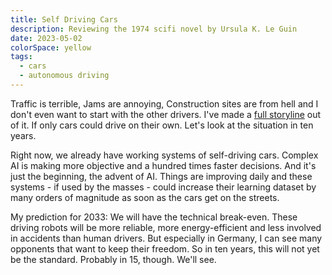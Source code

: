```yaml
---
title: Self Driving Cars
description: Reviewing the 1974 scifi novel by Ursula K. Le Guin
date: 2023-05-02
colorSpace: yellow
tags:
  - cars
  - autonomous driving
---
```


Traffic is terrible, Jams are annoying, Construction sites are from hell and I
don't even want to start with the other drivers. I've made a
[full storyline](/storylines/traffic) out of it. If only cars could drive on
their own. Let's look at the situation in ten years.

Right now, we already have working systems of self-driving cars. Complex AI is
making more objective and a hundred times faster decisions. And it's just the
beginning, the advent of AI. Things are improving daily and these systems - if
used by the masses - could increase their learning dataset by many orders of
magnitude as soon as the cars get on the streets.

My prediction for 2033: We will have the technical break-even. These driving
robots will be more reliable, more energy-efficient and less involved in
accidents than human drivers. But especially in Germany, I can see many
opponents that want to keep their freedom. So in ten years, this will not yet be
the standard. Probably in 15, though. We'll see.
